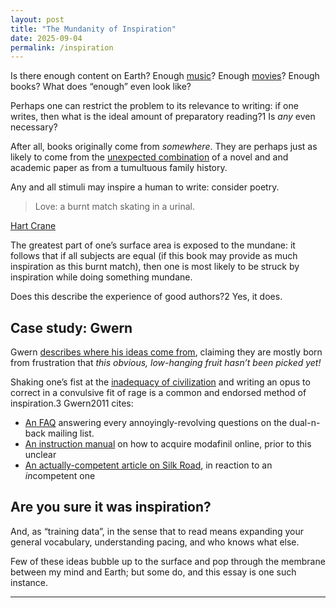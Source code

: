 ```yaml
---
layout: post
title: "The Mundanity of Inspiration"
date: 2025-09-04
permalink: /inspiration
---
```


Is there enough content on Earth? Enough [music](http://croissanthology.com/music)? Enough [movies](https://gwern.net/media-rl)? Enough books? What does “enough” even look like?

Perhaps one can restrict the problem to its relevance to writing: if one writes, then what is the ideal amount of preparatory reading?1 Is *any* even necessary?

After all, books originally come from *somewhere*. They are perhaps just as likely to come from the [unexpected combination](https://www.lesswrong.com/posts/dhj9dhiwhq3DX6W8z/hero-licensing) of a novel and and academic paper as from a tumultuous family history.

Any and all stimuli may inspire a human to write: consider poetry.


> Love: a burnt match skating in a urinal.

[Hart Crane](https://en.wikipedia.org/wiki/Hart_Crane)


The greatest part of one’s surface area is exposed to the mundane: it follows that if all subjects are equal (if this book may provide as much inspiration as this burnt match), then one is most likely to be struck by inspiration while doing something mundane.

Does this describe the experience of good authors?2 Yes, it does.


## **Case study: Gwern**


Gwern [describes where his ideas come from](https://gwern.net/about#finding-my-ideas), claiming they are mostly born from frustration that *this obvious, low-hanging fruit hasn’t been picked yet!*

Shaking one’s fist at the [inadequacy of civilization](https://equilibriabook.com) and writing an opus to correct in a convulsive fit of rage is a common and endorsed method of inspiration.3 Gwern2011 cites:


- [An FAQ](http://gwern.net/dnb) answering every annoyingly-revolving questions on the dual-n-back mailing list.
- [An instruction manual](http://gwern.net/modafinil) on how to acquire modafinil online, prior to this unclear
- [An actually-competent article on Silk Road](http://gwern.net/silk-road), in reaction to an *in*competent one



## **Are you sure it was inspiration?**



And, as “training data”, in the sense that to read means expanding your general vocabulary, understanding pacing, and who knows what else.

Few of these ideas bubble up to the surface and pop through the membrane between my mind and Earth; but some do, and this essay is one such instance.


---

[^1]: The uses of reading here are at least twofold: Source material, in the sense that you’ll write nonsense if you attempt to document a case or write under a literary genre without having studied it beforehand.

[^2]: It certainly describes mine; the vast majority of what I write is about the mundane and, what’s more, a sort of egocentric mundane where planning solutions to my problems / reflecting on my experiences / noticing things happening to me, becomes the center of all my attention.

[^3]: ** **See also [Elisabeth von Nostrand’s letter to her past self](https://www.lesswrong.com/posts/uGDtroD26aLvHSoK2/dear-self-we-need-to-talk-about-ambition-1) and the spite-based road that led her to fixing her own local patch of inadequacies.
